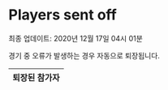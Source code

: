 # Players sent off
최종 업데이트: 2020년 12월 17일 04시 01분


경기 중 오류가 발생하는 경우 자동으로 퇴장됩니다.


| 퇴장된 참가자 |
|:---:|